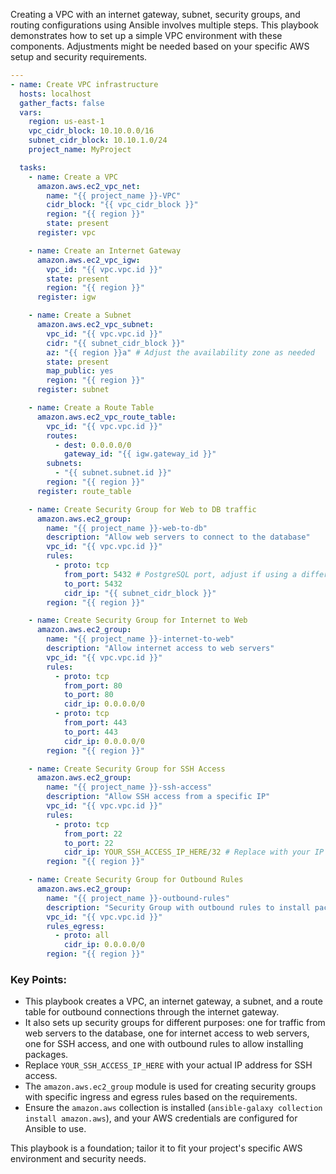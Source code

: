 Creating a VPC with an internet gateway, subnet, security groups, and routing configurations using Ansible involves multiple steps. This playbook demonstrates how to set up a simple VPC environment with these components. Adjustments might be needed based on your specific AWS setup and security requirements.

```yaml
---
- name: Create VPC infrastructure
  hosts: localhost
  gather_facts: false
  vars:
    region: us-east-1
    vpc_cidr_block: 10.10.0.0/16
    subnet_cidr_block: 10.10.1.0/24
    project_name: MyProject

  tasks:
    - name: Create a VPC
      amazon.aws.ec2_vpc_net:
        name: "{{ project_name }}-VPC"
        cidr_block: "{{ vpc_cidr_block }}"
        region: "{{ region }}"
        state: present
      register: vpc

    - name: Create an Internet Gateway
      amazon.aws.ec2_vpc_igw:
        vpc_id: "{{ vpc.vpc.id }}"
        state: present
        region: "{{ region }}"
      register: igw

    - name: Create a Subnet
      amazon.aws.ec2_vpc_subnet:
        vpc_id: "{{ vpc.vpc.id }}"
        cidr: "{{ subnet_cidr_block }}"
        az: "{{ region }}a" # Adjust the availability zone as needed
        state: present
        map_public: yes
        region: "{{ region }}"
      register: subnet

    - name: Create a Route Table
      amazon.aws.ec2_vpc_route_table:
        vpc_id: "{{ vpc.vpc.id }}"
        routes:
          - dest: 0.0.0.0/0
            gateway_id: "{{ igw.gateway_id }}"
        subnets:
          - "{{ subnet.subnet.id }}"
        region: "{{ region }}"
      register: route_table

    - name: Create Security Group for Web to DB traffic
      amazon.aws.ec2_group:
        name: "{{ project_name }}-web-to-db"
        description: "Allow web servers to connect to the database"
        vpc_id: "{{ vpc.vpc.id }}"
        rules:
          - proto: tcp
            from_port: 5432 # PostgreSQL port, adjust if using a different DB
            to_port: 5432
            cidr_ip: "{{ subnet_cidr_block }}"
        region: "{{ region }}"

    - name: Create Security Group for Internet to Web
      amazon.aws.ec2_group:
        name: "{{ project_name }}-internet-to-web"
        description: "Allow internet access to web servers"
        vpc_id: "{{ vpc.vpc.id }}"
        rules:
          - proto: tcp
            from_port: 80
            to_port: 80
            cidr_ip: 0.0.0.0/0
          - proto: tcp
            from_port: 443
            to_port: 443
            cidr_ip: 0.0.0.0/0
        region: "{{ region }}"

    - name: Create Security Group for SSH Access
      amazon.aws.ec2_group:
        name: "{{ project_name }}-ssh-access"
        description: "Allow SSH access from a specific IP"
        vpc_id: "{{ vpc.vpc.id }}"
        rules:
          - proto: tcp
            from_port: 22
            to_port: 22
            cidr_ip: YOUR_SSH_ACCESS_IP_HERE/32 # Replace with your IP
        region: "{{ region }}"

    - name: Create Security Group for Outbound Rules
      amazon.aws.ec2_group:
        name: "{{ project_name }}-outbound-rules"
        description: "Security Group with outbound rules to install packages"
        vpc_id: "{{ vpc.vpc.id }}"
        rules_egress:
          - proto: all
            cidr_ip: 0.0.0.0/0
        region: "{{ region }}"
```

### Key Points:

- This playbook creates a VPC, an internet gateway, a subnet, and a route table for outbound connections through the internet gateway.
- It also sets up security groups for different purposes: one for traffic from web servers to the database, one for internet access to web servers, one for SSH access, and one with outbound rules to allow installing packages.
- Replace `YOUR_SSH_ACCESS_IP_HERE` with your actual IP address for SSH access.
- The `amazon.aws.ec2_group` module is used for creating security groups with specific ingress and egress rules based on the requirements.
- Ensure the `amazon.aws` collection is installed (`ansible-galaxy collection install amazon.aws`), and your AWS credentials are configured for Ansible to use.

This playbook is a foundation; tailor it to fit your project's specific AWS environment and security needs.
